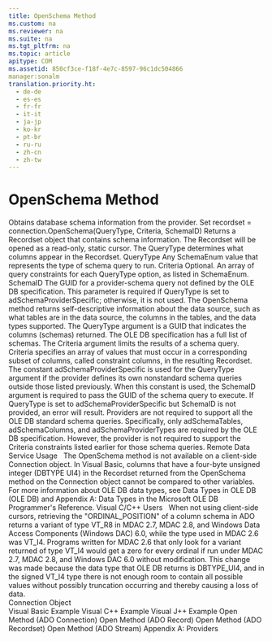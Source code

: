 ```yaml
---
title: OpenSchema Method
ms.custom: na
ms.reviewer: na
ms.suite: na
ms.tgt_pltfrm: na
ms.topic: article
apitype: COM
ms.assetid: 850cf3ce-f18f-4e7c-8597-96c1dc504866
manager:sonalm
translation.priority.ht: 
  - de-de
  - es-es
  - fr-fr
  - it-it
  - ja-jp
  - ko-kr
  - pt-br
  - ru-ru
  - zh-cn
  - zh-tw
---
```

# OpenSchema Method
<?xml version="1.0" encoding="utf-8"?>
<developerReferenceWithSyntaxDocument xmlns="http://ddue.schemas.microsoft.com/authoring/2003/5" xmlns:xlink="http://www.w3.org/1999/xlink" xmlns:xsi="http://www.w3.org/2001/XMLSchema-instance" xsi:schemaLocation="http://ddue.schemas.microsoft.com/authoring/2003/5 http://dduestorage.blob.core.windows.net/ddueschema/developer.xsd">
  <introduction>
    <para>Obtains database schema information from the provider.</para>
  </introduction>
  <syntaxSection>
    <legacySyntax>
<legacyBold>Set </legacyBold><parameterReference>recordset</parameterReference> = <parameterReference>connection</parameterReference><legacyBold>.OpenSchema(</legacyBold><parameterReference>QueryType</parameterReference>, <parameterReference>Criteria</parameterReference>, <parameterReference>SchemaID</parameterReference><legacyBold>)</legacyBold></legacySyntax>
  </syntaxSection>
  <returnValue>
    <content>
      <para>Returns a <legacyLink xlink:href="ede1415f-c3df-4cc5-a05b-2576b2b84b60">Recordset</legacyLink> object that contains schema information. The <unmanagedCodeEntityReference>Recordset</unmanagedCodeEntityReference> will be opened as a read-only, static cursor. The <legacyItalic>QueryType</legacyItalic> determines what columns appear in the <unmanagedCodeEntityReference>Recordset</unmanagedCodeEntityReference>.</para>
    </content>
  </returnValue>
  <parameters>
    <content>
      <definitionTable>
        <definedTerm> <parameterReference>QueryType </parameterReference></definedTerm>
        <definition>
          <para>Any <legacyLink xlink:href="21c97651-297f-469f-b5b5-c48af72b62a8">SchemaEnum</legacyLink> value that represents the type of schema query to run.</para>
        </definition>
        <definedTerm> <parameterReference>Criteria </parameterReference></definedTerm>
        <definition>
          <para>Optional. An array of query constraints for each <parameterReference>QueryType</parameterReference> option, as listed in <legacyLink xlink:href="21c97651-297f-469f-b5b5-c48af72b62a8">SchemaEnum</legacyLink>.</para>
        </definition>
        <definedTerm> <parameterReference>SchemaID </parameterReference></definedTerm>
        <definition>
          <para>The GUID for a provider-schema query not defined by the OLE DB specification. This parameter is required if <parameterReference>QueryType</parameterReference> is set to <legacyBold>adSchemaProviderSpecific</legacyBold>; otherwise, it is not used.</para>
        </definition>
      </definitionTable>
    </content>
  </parameters>
  <languageReferenceRemarks>
    <content>
      <para>The <unmanagedCodeEntityReference>OpenSchema</unmanagedCodeEntityReference> method returns self-descriptive information about the data source, such as what tables are in the data source, the columns in the tables, and the data types supported.</para>
      <para>The <parameterReference>QueryType</parameterReference> argument is a GUID that indicates the columns (schemas) returned. The OLE DB specification has a full list of schemas.</para>
      <para>The <parameterReference>Criteria</parameterReference> argument limits the results of a schema query. <parameterReference>Criteria</parameterReference> specifies an array of values that must occur in a corresponding subset of columns, called constraint columns, in the resulting <unmanagedCodeEntityReference>Recordset</unmanagedCodeEntityReference>.</para>
      <para>The constant <legacyBold>adSchemaProviderSpecific</legacyBold> is used for the <parameterReference>QueryType</parameterReference> argument if the provider defines its own nonstandard schema queries outside those listed previously. When this constant is used, the <parameterReference>SchemaID</parameterReference> argument is required to pass the GUID of the schema query to execute. If <parameterReference>QueryType</parameterReference> is set to <legacyBold>adSchemaProviderSpecific</legacyBold> but <parameterReference>SchemaID</parameterReference> is not provided, an error will result.</para>
      <para>Providers are not required to support all the OLE DB standard schema queries. Specifically, only <legacyBold>adSchemaTables</legacyBold>, <legacyBold>adSchemaColumns</legacyBold>, and <legacyBold>adSchemaProviderTypes</legacyBold> are required by the OLE DB specification. However, the provider is not required to support the <parameterReference>Criteria</parameterReference> constraints listed earlier for those schema queries.</para>
      <alert class="note">
        <para>
          <legacyBold>Remote Data Service Usage</legacyBold>   The <unmanagedCodeEntityReference>OpenSchema</unmanagedCodeEntityReference> method is not available on a client-side <legacyLink xlink:href="ef6b1824-5b12-43db-89d7-8f3d13896d4d">Connection</legacyLink> object.</para>
      </alert>
      <alert class="note">
        <para>In Visual Basic, columns that have a four-byte unsigned integer (DBTYPE UI4) in the <unmanagedCodeEntityReference>Recordset</unmanagedCodeEntityReference> returned from the <unmanagedCodeEntityReference>OpenSchema</unmanagedCodeEntityReference> method on the <unmanagedCodeEntityReference>Connection</unmanagedCodeEntityReference> object cannot be compared to other variables. For more information about OLE DB data types, see <legacyLink xlink:href="6039292f-74e0-49b2-b133-17bc117ebf6a">Data Types in OLE DB (OLE DB)</legacyLink> and <legacyLink xlink:href="e3a0533a-2196-4eb0-a31e-92fe9556ada6">Appendix A: Data Types</legacyLink> in the Microsoft OLE DB Programmer's Reference.</para>
      </alert>
      <alert class="note">
        <para>
          <legacyBold>Visual C/C++ Users</legacyBold>   When not using client-side cursors, retrieving the "ORDINAL_POSITION" of a column schema in ADO returns a variant of type VT_R8 in MDAC 2.7, MDAC 2.8, and Windows Data Access Components (Windows DAC) 6.0, while the type used in MDAC 2.6 was VT_I4. Programs written for MDAC 2.6 that only look for a variant returned of type VT_I4 would get a zero for every ordinal if run under MDAC 2.7, MDAC 2.8, and Windows DAC 6.0 without modification. This change was made because the data type that OLE DB returns is DBTYPE_UI4, and in the signed VT_I4 type there is not enough room to contain all possible values without possibly truncation occurring and thereby causing a loss of data.</para>
      </alert>
    </content>
  </languageReferenceRemarks>
  <section>
    <title>Applies To</title>
    <content>
      <para>
        <link xlink:href="ef6b1824-5b12-43db-89d7-8f3d13896d4d">Connection Object</link>
      </para>
    </content>
  </section>
  <relatedTopics>
<link xlink:href="455a02f0-8143-4562-8648-8fb45ffd334c">Visual Basic Example</link>
<link xlink:href="6f3da460-0f49-41e0-999d-a754ec1d887e">Visual C++ Example</link>
<link xlink:href="4c1240f1-7464-47db-9761-2d547419aedd">Visual J++ Example</link>
<link xlink:href="663defab-5545-4973-9036-24d5882c9737">Open Method (ADO Connection)</link>
<link xlink:href="ab79a623-88a9-40b6-a017-a658bf19b778">Open Method (ADO Record)</link>
<link xlink:href="3236749c-4b71-4235-89e2-ccdfaaa9319d">Open Method (ADO Recordset)</link>
<link xlink:href="d26f48fb-904e-4932-a245-3b4332ca1600">Open Method (ADO Stream)</link>
<link xlink:href="e2581b47-b11e-4e1e-b96c-d39c77c5b48a">Appendix A: Providers</link>
</relatedTopics>
</developerReferenceWithSyntaxDocument>